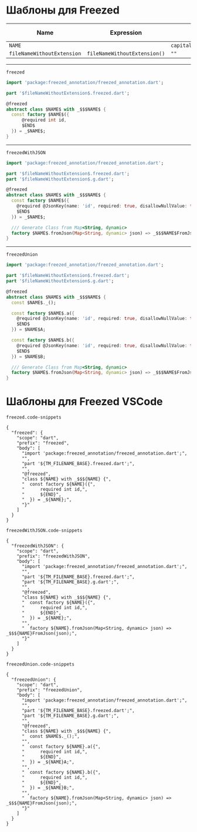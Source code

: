# Шаблоны для Freezed
  
  
| Name                       | Expression                   | Default value                                       | Skip if defined |
|----------------------------|------------------------------|-----------------------------------------------------|-----------------|
| `NAME`                     |                              | `capitalize(camelCase(fileNameWithoutExtension()))` |                 |
| `fileNameWithoutExtension` | `fileNameWithoutExtension()` | `""`                                                | `x`             |

  
---
  
`freezed`
```dart
import 'package:freezed_annotation/freezed_annotation.dart';

part '$fileNameWithoutExtension$.freezed.dart';

@freezed
abstract class $NAME$ with _$$$NAME$ {
  const factory $NAME$({
      @required int id,
      $END$
  }) = _$NAME$;
}
```
---
  
`freezedWithJSON`
```dart
import 'package:freezed_annotation/freezed_annotation.dart';

part '$fileNameWithoutExtension$.freezed.dart';
part '$fileNameWithoutExtension$.g.dart';

@freezed
abstract class $NAME$ with _$$$NAME$ {
  const factory $NAME$({
    @required @JsonKey(name: 'id', required: true, disallowNullValue: true) int id,
    $END$
  }) = _$NAME$;

  /// Generate Class from Map<String, dynamic>
  factory $NAME$.fromJson(Map<String, dynamic> json) => _$$$NAME$FromJson(json);
}
```
---
  
`freezedUnion`
```dart
import 'package:freezed_annotation/freezed_annotation.dart';

part '$fileNameWithoutExtension$.freezed.dart';
part '$fileNameWithoutExtension$.g.dart';

@freezed
abstract class $NAME$ with _$$$NAME$ {
  const $NAME$._();

  const factory $NAME$.a({
    @required @JsonKey(name: 'id', required: true, disallowNullValue: true) int id,
    $END$
  }) = $NAME$A;

  const factory $NAME$.b({
    @required @JsonKey(name: 'id', required: true, disallowNullValue: true) int id,
    $END$
  }) = $NAME$B;

  /// Generate Class from Map<String, dynamic>
  factory $NAME$.fromJson(Map<String, dynamic> json) => _$$$NAME$FromJson(json);
}
``` 

# Шаблоны для Freezed VSCode

`freezed.code-snippets`

```
{
  "freezed": {
    "scope": "dart",
    "prefix": "freezed",
    "body": [
      "import 'package:freezed_annotation/freezed_annotation.dart';",
      "",
      "part '${TM_FILENAME_BASE}.freezed.dart';",
      "",
      "@freezed",
      "class ${NAME} with _$$${NAME} {",
      "  const factory ${NAME}({",
      "      required int id,",
      "      ${END}",
      "  }) = _${NAME};",
      "}"
    ]
  }
}
```

`freezedWithJSON.code-snippets`

```
{
  "freezedWithJSON": {
    "scope": "dart",
    "prefix": "freezedWithJSON",
    "body": [
      "import 'package:freezed_annotation/freezed_annotation.dart';",
      "",
      "part '${TM_FILENAME_BASE}.freezed.dart';",
      "part '${TM_FILENAME_BASE}.g.dart';",
      "",
      "@freezed",
      "class ${NAME} with _$$${NAME} {",
      "  const factory ${NAME}({",
      "      required int id,",
      "      ${END}",
      "  }) = _${NAME};",
      "",
      "  factory ${NAME}.fromJson(Map<String, dynamic> json) => _$$${NAME}FromJson(json);",
      "}"
    ]
  }
}
```

`freezedUnion.code-snippets`

```
{
  "freezedUnion": {
    "scope": "dart",
    "prefix": "freezedUnion",
    "body": [
      "import 'package:freezed_annotation/freezed_annotation.dart';",
      "",
      "part '${TM_FILENAME_BASE}.freezed.dart';",
      "part '${TM_FILENAME_BASE}.g.dart';",
      "",
      "@freezed",
      "class ${NAME} with _$$${NAME} {",
      "  const $NAME$._();",
      "",
      "  const factory ${NAME}.a({",
      "      required int id,",
      "      ${END}",
      "  }) = _${NAME}A;",
      "",
      "  const factory ${NAME}.b({",
      "      required int id,",
      "      ${END}",
      "  }) = _${NAME}B;",
      "",
      "  factory ${NAME}.fromJson(Map<String, dynamic> json) => _$$${NAME}FromJson(json);",
      "}"
    ]
  }
}
```

